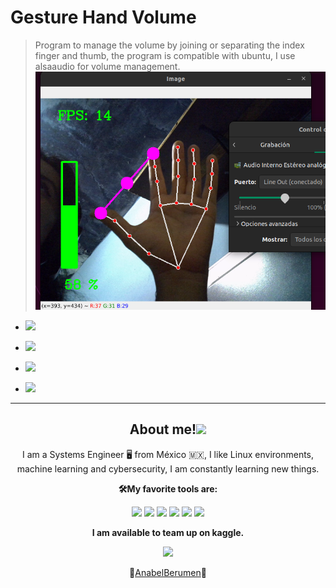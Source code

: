 # Gesture Hand Volume
> Program to manage the volume by joining or separating the index finger and thumb, the program is compatible with ubuntu, I use alsaaudio for volume management.
 ![](https://github.com/AnabelBerumen/GestureHandVolume/blob/main/img.png?raw=true)
- ![](https://img.shields.io/badge/Python-3.10-green) 
- ![](https://img.shields.io/badge/opencv-4.5.5-blue)
- ![](https://img.shields.io/badge/mediapipe-0.8.11-9cf)

- ![](https://opencv.org/wp-content/uploads/2021/02/1_HfZmZayUqnYioPC9qTfd4A-1024x487.png)


---
<div align="center">

## About me!<img src="https://raw.githubusercontent.com/iampavangandhi/iampavangandhi/master/gifs/Hi.gif" width="30px"></h2>


I am a Systems Engineer 🖥️ from México 🇲🇽, I like Linux environments, machine learning and cybersecurity, I am constantly learning new things.


**🛠️My favorite tools are:**

<code><a href="https://www.python.org/" target="_blank"><img height="50" src="https://www.vectorlogo.zone/logos/python/python-ar21.svg"></a></code>
<code><a href="https://opencv.org/" target="_blank"><img height="50" src="https://www.vectorlogo.zone/logos/opencv/opencv-ar21.svg"></a></code>
<code><a href="https://ubuntu.com/"><img height="50" src="https://www.vectorlogo.zone/logos/linux/linux-ar21.svg"></a></code>
<code><a href="https://git-scm.com//" target="_blank"><img height="50" src="https://www.vectorlogo.zone/logos/git-scm/git-scm-ar21.svg"></a></code>
<code><a href="https://www.djangoproject.com/"><img height="50" src="https://www.vectorlogo.zone/logos/djangoproject/djangoproject-ar21.svg"></a></code>
<code><a href="https://jupyter.org/"><img height="50" src="https://www.vectorlogo.zone/logos/jupyter/jupyter-ar21.svg"></a></code>



**I am available to team up on kaggle.**

<code><a href="https://www.kaggle.com/anabelberumen/" target="_blank"><img height="50" src="https://www.vectorlogo.zone/logos/kaggle/kaggle-ar21.svg"></a></code>


💚[AnabelBerumen](https://github.com/AnabelBerumen)💚
</div>  
